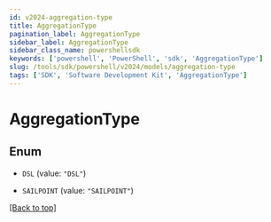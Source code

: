 ```yaml
---
id: v2024-aggregation-type
title: AggregationType
pagination_label: AggregationType
sidebar_label: AggregationType
sidebar_class_name: powershellsdk
keywords: ['powershell', 'PowerShell', 'sdk', 'AggregationType'] 
slug: /tools/sdk/powershell/v2024/models/aggregation-type
tags: ['SDK', 'Software Development Kit', 'AggregationType']
---
```



# AggregationType

## Enum


* `DSL` (value: `"DSL"`)

* `SAILPOINT` (value: `"SAILPOINT"`)


[[Back to top]](#) 

